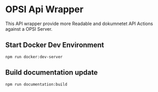 # OPSI Api Wrapper

This API wrapper provide more Readable and dokumnetet API Actions against a OPSI Server.

## Start Docker Dev Environment

`npm run docker:dev-server` 

## Build documentation update

`npm run documentation:build`
